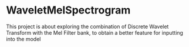 # WaveletMelSpectrogram
 This project is about exploring the combination of Discrete Wavelet Transform with the Mel Filter bank, to obtain a better feature for inputting into the model 
